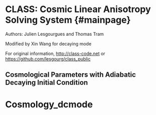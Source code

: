 CLASS: Cosmic Linear Anisotropy Solving System  {#mainpage}
==============================================

Authors: Julien Lesgourgues and Thomas Tram

Modified by Xin Wang for decaying mode


For original information, http://class-code.net or https://github.com/lesgourg/class_public


Cosmological Parameters with Adiabatic Decaying Initial Condition
-----------------------------------------------------------------

# Cosmology_dcmode
